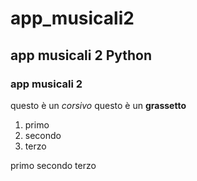# app_musicali2
## app musicali 2 Python 
### app musicali 2
questo è un *corsivo*
questo è un **grassetto**

1. primo 
1. secondo
1. terzo

primo
  secondo
      terzo
